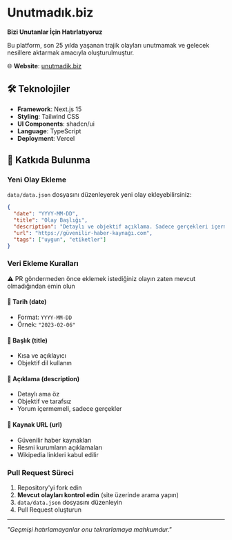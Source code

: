 # Unutmadık.biz

**Bizi Unutanlar İçin Hatırlatıyoruz**

Bu platform, son 25 yılda yaşanan trajik olayları unutmamak ve gelecek nesillere aktarmak amacıyla oluşturulmuştur.

🌐 **Website**: [unutmadik.biz](https://unutmadik.biz)

## 🛠️ Teknolojiler

- **Framework**: Next.js 15
- **Styling**: Tailwind CSS
- **UI Components**: shadcn/ui
- **Language**: TypeScript
- **Deployment**: Vercel

## 🤝 Katkıda Bulunma

### Yeni Olay Ekleme

`data/data.json` dosyasını düzenleyerek yeni olay ekleyebilirsiniz:

```json
{
  "date": "YYYY-MM-DD",
  "title": "Olay Başlığı",
  "description": "Detaylı ve objektif açıklama. Sadece gerçekleri içermeli.",
  "url": "https://güvenilir-haber-kaynağı.com",
  "tags": ["uygun", "etiketler"]
}
```

### Veri Ekleme Kuralları
⚠️  PR göndermeden önce eklemek istediğiniz olayın zaten mevcut olmadığından emin olun
#### 📅 **Tarih (date)**
- Format: `YYYY-MM-DD`
- Örnek: `"2023-02-06"`

#### 📝 **Başlık (title)**
- Kısa ve açıklayıcı
- Objektif dil kullanın

#### 📖 **Açıklama (description)**
- Detaylı ama öz
- Objektif ve tarafsız
- Yorum içermemeli, sadece gerçekler

#### 🔗 **Kaynak URL (url)**
- Güvenilir haber kaynakları
- Resmi kurumların açıklamaları
- Wikipedia linkleri kabul edilir

### Pull Request Süreci

1. Repository'yi fork edin
2. **Mevcut olayları kontrol edin** (site üzerinde arama yapın)
3. `data/data.json` dosyasını düzenleyin
4. Pull Request oluşturun

---

*"Geçmişi hatırlamayanlar onu tekrarlamaya mahkumdur."*
